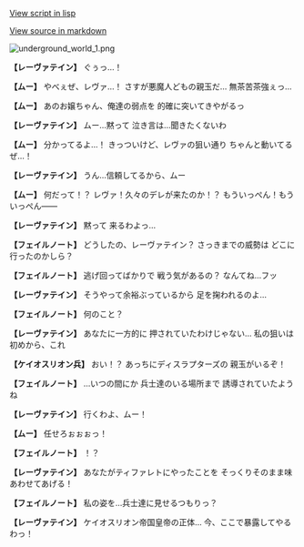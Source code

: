 [View script in lisp](../scripts/101002053.txt)

[View source in markdown](101002053.md)

![underground_world_1.png](../images/backgrounds/underground_world_1.png)

**【レーヴァテイン】**
ぐぅっ…！

**【ムー】**
やべぇぜ、レヴァ…！
さすが悪魔人どもの親玉だ…
無茶苦茶強ぇっ…

**【ムー】**
あのお嬢ちゃん、俺達の弱点を
的確に突いてきやがるっ

**【レーヴァテイン】**
ムー…黙って
泣き言は…聞きたくないわ

**【ムー】**
分かってるよ…！
きっついけど、レヴァの狙い通り
ちゃんと動いてるぜ…！

**【レーヴァテイン】**
うん…信頼してるから、ムー

**【ムー】**
何だって！？
レヴァ！久々のデレが来たのか！？
もういっぺん！もういっぺん――

**【レーヴァテイン】**
黙って
来るわよっ…

**【フェイルノート】**
どうしたの、レーヴァテイン？
さっきまでの威勢は
どこに行ったのかしら？

**【フェイルノート】**
逃げ回ってばかりで
戦う気があるの？
なんてね…フッ

**【レーヴァテイン】**
そうやって余裕ぶっているから
足を掬われるのよ…

**【フェイルノート】**
何のこと？

**【レーヴァテイン】**
あなたに一方的に
押されていたわけじゃない…
私の狙いは初めから、これ

**【ケイオスリオン兵】**
おい！？
あっちにディスラプターズの
親玉がいるぞ！

**【フェイルノート】**
…いつの間にか
兵士達のいる場所まで
誘導されていたようね

**【レーヴァテイン】**
行くわよ、ムー！

**【ムー】**
任せろぉぉぉっ！

**【フェイルノート】**
！？

**【レーヴァテイン】**
あなたがティファレトにやったことを
そっくりそのまま味あわせてあげる！

**【フェイルノート】**
私の姿を…兵士達に見せるつもりっ？

**【レーヴァテイン】**
ケイオスリオン帝国皇帝の正体…
今、ここで暴露してやるわっ！